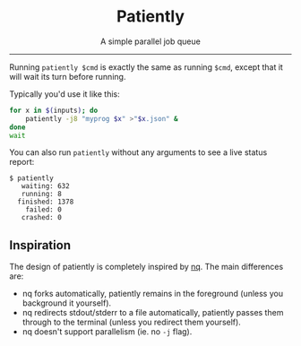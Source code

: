 <h1 align="center">Patiently</h1>
<p align="center">A simple parallel job queue</p>

---

Running `patiently $cmd` is exactly the same as running `$cmd`, except that
it will wait its turn before running.

Typically you'd use it like this:

```bash
for x in $(inputs); do
    patiently -j8 "myprog $x" >"$x.json" &
done
wait
```

You can also run `patiently` without any arguments to see a live status report:

```console
$ patiently
   waiting: 632
   running: 8
  finished: 1378
    failed: 0
   crashed: 0
```

## Inspiration

The design of patiently is completely inspired by [nq].  The main differences are:

* nq forks automatically, patiently remains in the foreground (unless you
  background it yourself).
* nq redirects stdout/stderr to a file automatically, patiently passes
  them through to the terminal (unless you redirect them yourself).
* nq doesn't support parallelism (ie. no `-j` flag).

[nq]: https://github.com/leahneukirchen/nq
